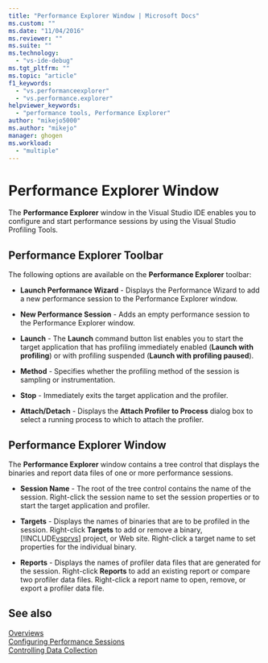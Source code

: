 ```yaml
---
title: "Performance Explorer Window | Microsoft Docs"
ms.custom: ""
ms.date: "11/04/2016"
ms.reviewer: ""
ms.suite: ""
ms.technology: 
  - "vs-ide-debug"
ms.tgt_pltfrm: ""
ms.topic: "article"
f1_keywords: 
  - "vs.performanceexplorer"
  - "vs.performance.explorer"
helpviewer_keywords: 
  - "performance tools, Performance Explorer"
author: "mikejo5000"
ms.author: "mikejo"
manager: ghogen
ms.workload: 
  - "multiple"
---
```

# Performance Explorer Window

The **Performance Explorer** window in the Visual Studio IDE enables you to configure and start performance sessions by using the Visual Studio Profiling Tools.

## Performance Explorer Toolbar

The following options are available on the **Performance Explorer** toolbar:

- **Launch Performance Wizard** - Displays the Performance Wizard to add a new performance session to the Performance Explorer window.

- **New Performance Session** - Adds an empty performance session to the Performance Explorer window.

- **Launch** - The **Launch** command button list enables you to start the target application that has profiling immediately enabled (**Launch with profiling**) or with profiling suspended (**Launch with profiling paused**).

- **Method** - Specifies whether the profiling method of the session is sampling or instrumentation.

- **Stop** - Immediately exits the target application and the profiler.

- **Attach/Detach** - Displays the **Attach Profiler to Process** dialog box to select a running process to which to attach the profiler.

## Performance Explorer Window

The **Performance Explorer** window contains a tree control that displays the binaries and report data files of one or more performance sessions.

- **Session Name** - The root of the tree control contains the name of the session. Right-click the session name to set the session properties or to start the target application and profiler.

- **Targets** - Displays the names of binaries that are to be profiled in the session. Right-click **Targets** to add or remove a binary, [!INCLUDE[vsprvs](../code-quality/includes/vsprvs_md.md)] project, or Web site. Right-click a target name to set properties for the individual binary.

- **Reports** - Displays the names of profiler data files that are generated for the session. Right-click **Reports** to add an existing report or compare two profiler data files. Right-click a report name to open, remove, or export a profiler data file.

## See also

[Overviews](../profiling/overviews-performance-tools.md)  
[Configuring Performance Sessions](../profiling/configuring-performance-sessions.md)  
[Controlling Data Collection](../profiling/controlling-data-collection.md)